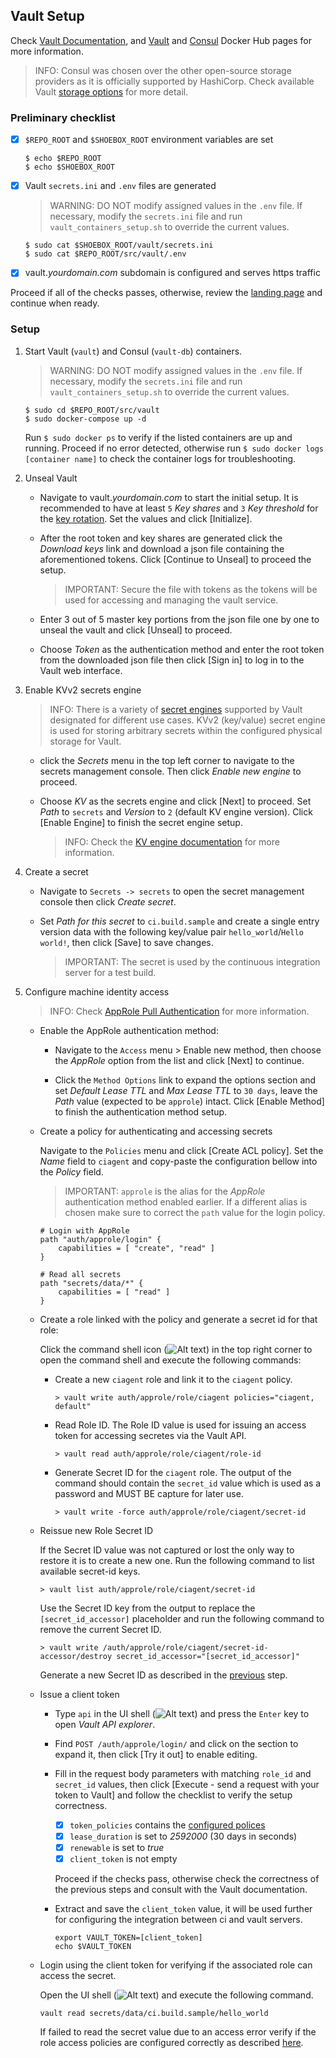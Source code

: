 ## Vault Setup

Check [Vault Documentation](https://www.vaultproject.io/docs/), and [Vault](https://hub.docker.com/_/vault) and [Consul](https://hub.docker.com/_/consul) Docker Hub pages for more information.

> INFO: Consul was chosen over the other open-source storage providers as it is officially supported by HashiCorp. Check available Vault [storage options](https://www.vaultproject.io/docs/configuration/storage/) for more detail.


### Preliminary checklist

- [x] `$REPO_ROOT` and `$SHOEBOX_ROOT` environment variables are set

    ```
    $ echo $REPO_ROOT
    $ echo $SHOEBOX_ROOT
    ```

- [x] Vault `secrets.ini` and `.env` files are generated

    > WARNING: DO NOT modify assigned values in the `.env` file. If necessary, modify the `secrets.ini` file and run `vault_containers_setup.sh` to override the current values.

    ```
    $ sudo cat $SHOEBOX_ROOT/vault/secrets.ini
    $ sudo cat $REPO_ROOT/src/vault/.env
    ```

- [x] vault._yourdomain.com_ subdomain is configured and serves https traffic

Proceed if all of the checks passes, otherwise, review the [landing page](/src/README.md#setup-outline) and continue when ready.


### Setup

1. Start Vault (`vault`) and Consul (`vault-db`) containers.

    > WARNING: DO NOT modify assigned values in the `.env` file. If necessary, modify the `secrets.ini` file and run `vault_containers_setup.sh` to override the current values.

    ```
    $ sudo cd $REPO_ROOT/src/vault
    $ sudo docker-compose up -d
    ```

    Run `$ sudo docker ps` to verify if the listed containers are up and running. Proceed if no error detected, otherwise run `$ sudo docker logs [container name]` to check the container logs for troubleshooting.

2. <a id="unseal-vault"></a>Unseal Vault

    - Navigate to vault._yourdomain.com_ to start the initial setup. It is recommended to have at least `5` _Key shares_ and `3` _Key threshold_ for the [key rotation](https://www.vaultproject.io/docs/internals/rotation.html). Set the values and click [Initialize]. 

    - After the root token and key shares are generated click the _Download keys_ link and download a json file containing the aforementioned tokens. Click [Continue to Unseal] to proceed the setup.

      > IMPORTANT: Secure the file with tokens as the tokens will be used for accessing and managing the vault service.

    - Enter 3 out of 5 master key portions from the json file one by one to unseal the vault and click [Unseal] to proceed.

    - Choose _Token_ as the authentication method and enter the root token from the downloaded json file then click [Sign in] to log in to the Vault web interface.

3. Enable KVv2 secrets engine

    > INFO: There is a variety of [secret engines](https://www.vaultproject.io/docs/secrets/index.html) supported by Vault designated for different use cases. KVv2 (key/value) secret engine is used for storing arbitrary secrets within the configured physical storage for Vault.

    - click the _Secrets_ menu in the top left corner to navigate to the secrets management console. Then click _Enable new engine_ to proceed.

    - Choose _KV_ as the secrets engine and click [Next] to proceed. Set _Path_ to `secrets` and _Version_ to `2` (default KV engine version). Click [Enable Engine] to finish the secret engine setup.

        > INFO: Check the [KV engine documentation](https://www.vaultproject.io/docs/secrets/kv/kv-v2) for more information.

4. <a name="create-a-secret"></a>Create a secret

    - Navigate to `Secrets -> secrets` to open the secret management console then click _Create secret_.

    - Set _Path for this secret_ to `ci.build.sample` and create a single entry version data with the following key/value pair `hello_world`/`Hello world!`, then click [Save] to save changes.

        > IMPORTANT: The secret is used by the continuous integration server for a test build.

5. Configure machine identity access

    > INFO: Check [AppRole Pull Authentication](https://learn.hashicorp.com/vault/identity-access-management/iam-authentication) for more information.

    - Enable the AppRole authentication method:

        - Navigate to the `Access` menu > Enable new method, then choose the _AppRole_ option from the list and click [Next] to continue. 
    
        - Click the `Method Options` link to expand the options section and set _Default Lease TTL_ and  _Max Lease TTL_ to `30 days`, leave the _Path_ value (expected to be `approle`) intact. Click [Enable Method] to finish the authentication method setup.

    - <a id="acl-policy"></a>Create a policy for authenticating and accessing secrets
    
        Navigate to the `Policies` menu and click [Create ACL policy]. Set the _Name_ field to `ciagent` and copy-paste the configuration bellow into the _Policy_ field.
    
        > IMPORTANT: `approle` is the alias for the _AppRole_ authentication method enabled earlier. If a different alias is chosen make sure to correct the `path` value for the login policy.
    
        ```
        # Login with AppRole
        path "auth/approle/login" {
            capabilities = [ "create", "read" ]
        }
        
        # Read all secrets
        path "secrets/data/*" {
            capabilities = [ "read" ]
        }
        ```
    
    -  Create a role linked with the policy and generate a secret id for that role:
    
        Click the command shell icon (![Alt text](/resources/img/vault_shell.png?raw=true "Vault shell")) in the top right corner to open the command shell and execute the following commands:

        - Create a new `ciagent` role and link it to the `ciagent` policy.

            ```
            > vault write auth/approle/role/ciagent policies="ciagent, default"
            ```

        - Read Role ID. The Role ID value is used for issuing an access token for accessing secretes via the Vault API.

            ```
            > vault read auth/approle/role/ciagent/role-id
            ```

        - <a id="generate-secret-id"></a> Generate Secret ID for the `ciagent` role. The output of the command should contain the `secret_id` value which is used as a password and MUST BE capture for later use.

            ```
            > vault write -force auth/approle/role/ciagent/secret-id
            ```

    - Reissue new Role Secret ID

        If the Secret ID value was not captured or lost the only way to restore it is to create a new one. Run the following command to list available secret-id keys.

        ```
        > vault list auth/approle/role/ciagent/secret-id
        ```

        Use the Secret ID key from the output to replace the `[secret_id_accessor]` placeholder and run the following command to remove the current Secret ID.

        ```
        > vault write /auth/approle/role/ciagent/secret-id-accessor/destroy secret_id_accessor="[secret_id_accessor]"
        ```

        Generate a new Secret ID as described in the [previous](#generate-secret-id) step.

    - <a name="issue-a-client-token"></a> Issue a client token

        - Type `api` in the UI shell  (![Alt text](/resources/img/vault_shell.png?raw=true "Vault shell")) and press the `Enter` key to open _Vault API explorer_. 
        
        -  Find `POST /auth/approle/login/` and click on the section to expand it, then click [Try it out] to enable editing.
        
        -  Fill in the request body parameters with matching `role_id` and `secret_id` values, then click [Execute - send a request with your token to Vault] and follow the checklist to verify the setup correctness.

            - [x] `token_policies` contains the [configured polices](#acl-policy)
            - [x] `lease_duration` is set to _2592000_ (30 days in seconds)
            - [x] `renewable` is set to _true_
            - [x] `client_token` is not empty

            Proceed if the checks pass, otherwise check the correctness of the previous steps and consult with the Vault documentation.

        - Extract and save the `client_token` value, it will be used further for configuring the integration between ci and vault servers.

            ```
            export VAULT_TOKEN=[client_token]
            echo $VAULT_TOKEN
            ```

    - <a name="read-secret"></a> Login using the client token for verifying if the associated role can access the secret.

        Open the UI shell (![Alt text](/resources/img/vault_shell.png?raw=true "Vault shell")) and execute the following command.

        ```
        vault read secrets/data/ci.build.sample/hello_world
        ```

        If failed to read the secret value due to an access error verify if the role access policies are configured correctly as described [here](#acl-policy).

